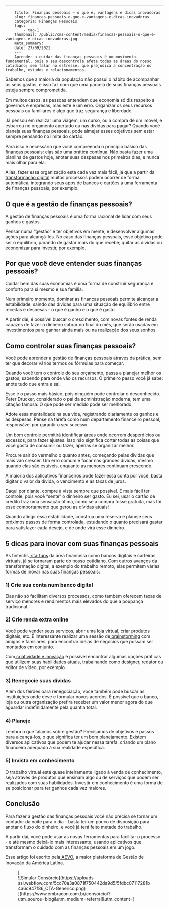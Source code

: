 ---
        titulo: Finanças pessoais – o que é, vantagens e dicas inovadoras
        slug: financas-pessoais-o-que-e-vantagens-e-dicas-inovadoras
        categoria: Finanças Pessoais
        tags:
            - tag-1
        thumbnail: /public/cms-content/media/financas-pessoais-o-que-e-vantagens-e-dicas-inovadoras.jpg
        meta_summary: 
        date: 27/09/2021
        ---
        Aprender a cuidar das finanças pessoais é um movimento fundamental, pois o seu descontrole afeta todas as áreas do nosso cotidiano; sem falar no estresse, que prejudica a concentração no trabalho, estudos e relacionamentos.

Sabemos que a maioria da população não possui o hábito de acompanhar os seus gastos, e isso faz com que uma parcela de suas finanças pessoais esteja sempre comprometida.

Em muitos casos, as pessoas entendem que economia só diz respeito a governos e empresas, mas este é um erro. Organizar os seus recursos pessoais ou familiares é algo que traz segurança e liberdade.

Já pensou em realizar uma viagem, um curso, ou a compra de um imóvel, e esbarrou no orçamento apertado ou nas dívidas para pagar? Quando você planeja suas finanças pessoais, pode almejar esses objetivos sem estar sempre pensando no limite do cartão.

Para isso é necessário que você compreenda o princípio básico das finanças pessoais: elas são uma prática contínua. Não basta fazer uma planilha de gastos hoje, anotar suas despesas nos primeiros dias, e nunca mais olhar para ela.

Aliás, fazer essa organização está cada vez mais fácil, já que a partir da[ transformação digital](https://blog.aevo.com.br/transformacao-digital/) muitos processos podem ocorrer de forma automática, integrando seus apps de bancos e cartões a uma ferramenta de finanças pessoais, por exemplo.

**O que é a gestão de finanças pessoais?**
------------------------------------------

A gestão de finanças pessoais é uma forma racional de lidar com seus ganhos e gastos.

Pensar numa “gestão” é ter objetivos em mente, e desenvolver algumas ações para alcançá-los. No caso das finanças pessoais, esse objetivo pode ser o equilíbrio, parando de gastar mais do que recebe; quitar as dívidas ou economizar para investir, por exemplo.

**Por que você deve entender suas finanças pessoais?**
------------------------------------------------------

Cuidar bem das suas economias é uma forma de construir segurança e conforto para si mesmo e sua família.

Num primeiro momento, dominar as finanças pessoais permite alcançar a estabilidade, saindo das dívidas para uma situação de equilíbrio entre receitas e despesas - o que é ganho e o que é gasto.

A partir daí, é possível buscar o crescimento, com novas fontes de renda capazes de fazer o dinheiro sobrar no final do mês, que serão usadas em investimentos para ganhar ainda mais ou na realização dos seus sonhos.

**Como controlar suas finanças pessoais?**
------------------------------------------

Você pode aprender a gestão de finanças pessoais através da prática, sem ter que decorar vários termos ou fórmulas para começar.

Quando você tem o controle do seu orçamento, passa a planejar melhor os gastos, sabendo para onde vão os recursos. O primeiro passo você já sabe: anote tudo que entra e sai.

Esse é o passo mais básico, pois ninguém pode controlar o desconhecido. Peter Drucker, considerado o pai da administração moderna, tem uma citação famosa: O que pode ser medido pode ser melhorado.

Adote essa mentalidade na sua vida, registrando diariamente os ganhos e as despesas. Pense na tarefa como num departamento financeiro pessoal, responsável por garantir o seu sucesso.

Um bom controle permitirá identificar áreas onde ocorrem desperdícios ou excessos, para fazer ajustes. Isso não significa cortar todas as coisas que você gosta de consumir ou fazer, apenas se organizar melhor.

Procure sair do vermelho o quanto antes, começando pelas dívidas que mais vão crescer. Um erro comum é focar nas grandes dívidas, mesmo quando elas são estáveis, enquanto as menores continuam crescendo.

A maioria dos aplicativos financeiros pode fazer essa conta por você, basta digitar o valor da dívida, o vencimento e as taxas de juros.

Daqui por diante, compre à vista sempre que possível. É mais fácil ter controle, pois você “sente” o dinheiro ser gasto. Eu sei, usar o cartão de crédito traz uma sensação ótima, como se a compra fosse gratuita, mas foi esse comportamento que gerou as dívidas atuais!

Quando atingir essa estabilidade, construa uma reserva e planeje seus próximos passos de forma controlada, estudando o quanto precisará gastar para satisfazer cada desejo, e de onde virá esse dinheiro.

**5 dicas para inovar com suas finanças pessoais**
--------------------------------------------------

As fintechs,[ startups](https://blog.aevo.com.br/startup) da área financeira como bancos digitais e carteiras virtuais, já se tornaram parte do nosso cotidiano. Com outros avanços da transformação digital, a exemplo do trabalho remoto, elas permitem várias formas de inovar nas suas finanças pessoais:

### **1) Crie sua conta num banco digital**

Elas não só facilitam diversos processos, como também oferecem taxas de serviço menores e rendimentos mais elevados do que a poupança tradicional.

### **2) Crie renda extra online**

Você pode vender seus serviços, abrir uma loja virtual, criar produtos digitais, etc. É interessante realizar uma sessão de[ brainstorming](https://blog.aevo.com.br/brainstorming/) com amigos e familiares, para encontrar ideias de negócios que possam ser montados em conjunto.

Com[ criatividade e inovação](https://blog.aevo.com.br/ambiente-de-trabalho-pode-estimular-a-criatividade-e-a-inovacao/) é possível encontrar algumas opções práticas que utilizem suas habilidades atuais, trabalhando como designer, redator ou editor de vídeo, por exemplo.

### **3) Renegocie suas dívidas**

Além dos feirões para renegociação, você também pode buscar as instituições onde deve e formular novos acordos. É possível que o banco, loja ou outra organização prefira receber um valor menor agora do que aguardar indefinidamente pela quantia total.

### **4) Planeje**

Lembra o que falamos sobre gestão? Precisamos de objetivos e passos para alcançá-los, o que significa ter um bom planejamento. Existem diversos aplicativos que podem te ajudar nessa tarefa, criando um plano financeiro adequado à sua realidade específica.

### **5) Invista em conhecimento**

O trabalho virtual está quase inteiramente ligado à venda de conhecimento, seja através de produtos que ensinam algo ou de serviços que podem ser realizados com suas habilidades. Investir em conhecimento é uma forma de se posicionar para ter ganhos cada vez maiores.

**Conclusão**
-------------

Para fazer a gestão das finanças pessoais você não precisa se tornar um contador da noite para o dia - basta ter um pouco de disposição para anotar o fluxo do dinheiro, e você já terá feito metade do trabalho.

A partir daí, você pode usar as novas ferramentas para facilitar o processo - e até mesmo deixá-lo mais interessante, usando aplicativos que transformam o cuidado com as finanças pessoais em um jogo.

Esse artigo foi escrito pela[ AEVO](https://aevo.com.br/), a maior plataforma de Gestão de Inovação da América Latina.

<figure class="w-richtext-figure-type-image w-richtext-align-center">[<div>![Simular Consórcio](https://uploads-ssl.webflow.com/5cc70a3a0871f750442da9d5/5fdbc07117281b4a6c947f86_CTA-Generico.png)</div>](https://www.embracon.com.br/consorcio/?utm_source=blog&utm_medium=referral&utm_content=)</figure>
        